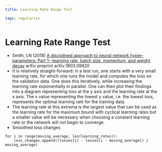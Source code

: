 ```yaml
---
title: Learning Rate Range Test

tags: regularize 
---
```


# Learning Rate Range Test
- Smith, LN (2018) [A disciplined approach to neural network hyper-parameters: Part 1--learning rate, batch size, momentum, and weight decay](https://arxiv.org/abs/1803.09820) arXiv preprint arXiv:1803.09820
- It is relatively straight-forward: in a test run, one starts with a very small learning rate, for which one runs the model and computes the loss on the validation data. One does this iteratively, while increasing the learning rate exponentially in parallel. One can then plot their findings into a diagram representing loss at the y axis and the learning rate at the x axis. The x value representing the lowest y value, i.e. the lowest loss, represents the optimal learning rate for the training data.
- The learning rate at this extrema is the largest value that can be used as the learning rate for the maximum bound with cyclical learning rates but a smaller value will be necessary when choosing a constant learning rate or the network will not begin to converge.
- Smoothed loss changes

```
for i in range(moving_average, len(learning_rates)):
    loss_changes.append((losses[i] - losses[i - moving_average]) / moving_average)
```










